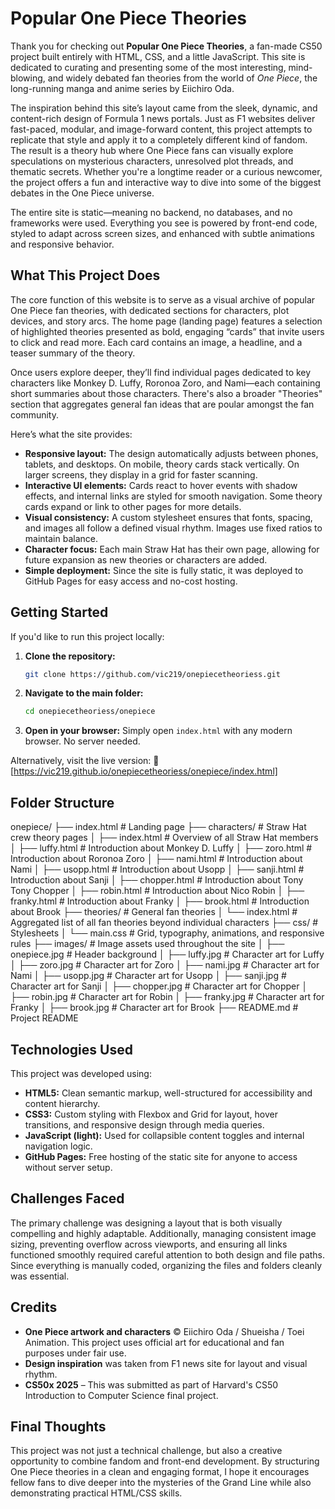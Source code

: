 
# Popular One Piece Theories

Thank you for checking out **Popular One Piece Theories**, a fan-made CS50 project built entirely with HTML, CSS, and a little JavaScript. This site is dedicated to curating and presenting some of the most interesting, mind-blowing, and widely debated fan theories from the world of *One Piece*, the long-running manga and anime series by Eiichiro Oda.

The inspiration behind this site’s layout came from the sleek, dynamic, and content-rich design of Formula 1 news portals. Just as F1 websites deliver fast-paced, modular, and image-forward content, this project attempts to replicate that style and apply it to a completely different kind of fandom. The result is a theory hub where One Piece fans can visually explore speculations on mysterious characters, unresolved plot threads, and thematic secrets. Whether you're a longtime reader or a curious newcomer, the project offers a fun and interactive way to dive into some of the biggest debates in the One Piece universe.

The entire site is static—meaning no backend, no databases, and no frameworks were used. Everything you see is powered by front-end code, styled to adapt across screen sizes, and enhanced with subtle animations and responsive behavior.

## What This Project Does

The core function of this website is to serve as a visual archive of popular One Piece fan theories, with dedicated sections for characters, plot devices, and story arcs. The home page (landing page) features a selection of highlighted theories presented as bold, engaging “cards” that invite users to click and read more. Each card contains an image, a headline, and a teaser summary of the theory.

Once users explore deeper, they’ll find individual pages dedicated to key characters like Monkey D. Luffy, Roronoa Zoro, and Nami—each containing short summaries about those characters. There's also a broader "Theories" section that aggregates general fan ideas that are poular amongst the fan community.

Here’s what the site provides:

* **Responsive layout:** The design automatically adjusts between phones, tablets, and desktops. On mobile, theory cards stack vertically. On larger screens, they display in a grid for faster scanning.
* **Interactive UI elements:** Cards react to hover events with shadow effects, and internal links are styled for smooth navigation. Some theory cards expand or link to other pages for more details.
* **Visual consistency:** A custom stylesheet ensures that fonts, spacing, and images all follow a defined visual rhythm. Images use fixed ratios to maintain balance.
* **Character focus:** Each main Straw Hat has their own page, allowing for future expansion as new theories or characters are added.
* **Simple deployment:** Since the site is fully static, it was deployed to GitHub Pages for easy access and no-cost hosting.

## Getting Started

If you'd like to run this project locally:

1. **Clone the repository:**

   ```bash
   git clone https://github.com/vic219/onepiecetheoriess.git
   ```
2. **Navigate to the main folder:**

   ```bash
   cd onepiecetheoriess/onepiece
   ```
3. **Open in your browser:**
   Simply open `index.html` with any modern browser. No server needed.

Alternatively, visit the live version:
🔗 [https://vic219.github.io/onepiecetheoriess/onepiece/index.html]

## Folder Structure

onepiece/
├── index.html              # Landing page
├── characters/             # Straw Hat crew theory pages
│   ├── index.html          # Overview of all Straw Hat members
│   ├── luffy.html          # Introduction about Monkey D. Luffy
│   ├── zoro.html           # Introduction about Roronoa Zoro
│   ├── nami.html           # Introduction about Nami
│   ├── usopp.html          # Introduction about Usopp
│   ├── sanji.html          # Introduction about Sanji
│   ├── chopper.html        # Introduction about Tony Tony Chopper
│   ├── robin.html          # Introduction about Nico Robin
│   ├── franky.html         # Introduction about Franky
│   ├── brook.html          # Introduction about Brook
├── theories/               # General fan theories
│   └── index.html          # Aggregated list of all fan theories beyond individual characters
├── css/                    # Stylesheets
│   └── main.css            # Grid, typography, animations, and responsive rules
├── images/                 # Image assets used throughout the site
│   ├── onepiece.jpg        # Header background
│   ├── luffy.jpg           # Character art for Luffy
│   ├── zoro.jpg            # Character art for Zoro
│   ├── nami.jpg            # Character art for Nami
│   ├── usopp.jpg           # Character art for Usopp
│   ├── sanji.jpg           # Character art for Sanji
│   ├── chopper.jpg         # Character art for Chopper
│   ├── robin.jpg           # Character art for Robin
│   ├── franky.jpg          # Character art for Franky
│   ├── brook.jpg           # Character art for Brook
├── README.md               # Project README


## Technologies Used

This project was developed using:

* **HTML5:** Clean semantic markup, well-structured for accessibility and content hierarchy.
* **CSS3:** Custom styling with Flexbox and Grid for layout, hover transitions, and responsive design through media queries.
* **JavaScript (light):** Used for collapsible content toggles and internal navigation logic.
* **GitHub Pages:** Free hosting of the static site for anyone to access without server setup.

## Challenges Faced

The primary challenge was designing a layout that is both visually compelling and highly adaptable.
Additionally, managing consistent image sizing, preventing overflow across viewports, and ensuring all links functioned smoothly required careful attention to both design and file paths. Since everything is manually coded, organizing the files and folders cleanly was essential.

## Credits

* **One Piece artwork and characters** © Eiichiro Oda / Shueisha / Toei Animation. This project uses official art for educational and fan purposes under fair use.
* **Design inspiration** was taken from F1 news site for layout and visual rhythm.
* **CS50x 2025** – This was submitted as part of Harvard's CS50 Introduction to Computer Science final project.

## Final Thoughts

This project was not just a technical challenge, but also a creative opportunity to combine fandom and front-end development. By structuring One Piece theories in a clean and engaging format, I hope it encourages fellow fans to dive deeper into the mysteries of the Grand Line while also demonstrating practical HTML/CSS skills.
